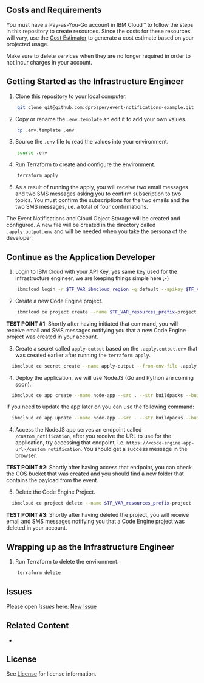 

## Costs and Requirements

You must have a Pay-as-You-Go account in IBM Cloud&trade; to follow the steps in this repository to create resources. Since the costs for these resources will vary, use the [Cost Estimator](https://cloud.ibm.com/estimator/review) to generate a cost estimate based on your projected usage.

Make sure to delete services when they are no longer required in order to not incur charges in your account.


## Getting Started as the Infrastructure Engineer

1. Clone this repository to your local computer.

```sh
    git clone git@github.com:dprosper/event-notifications-example.git
```

2. Copy or rename the `.env.template` an edit it to add your own values.
```sh
    cp .env.template .env
```

3. Source the `.env` file to read the values into your environment.
```sh
    source .env
```

4. Run Terraform to create and configure the environment.
```sh
    terraform apply
```
5. As a result of running the apply, you will receive two email messages and two SMS messages asking you to confirm subscription to two topics. You must confirm the subscriptions for the two emails and the two SMS messages, i.e. a total of four confirmations. 

The Event Notifications and Cloud Object Storage will be created and configured. A new file will be created in the directory called `.apply.output.env` and will be needed when you take the persona of the developer.

## Continue as the Application Developer

1. Login to IBM Cloud with your API Key, yes same key used for the infrastructure engineer, we are keeping things simple here ;-) 
```sh
    ibmcloud login -r $TF_VAR_ibmcloud_region -g default --apikey $TF_VAR_ibmcloud_api_key
```

2. Create a new Code Engine project.
```sh
    ibmcloud ce project create --name $TF_VAR_resources_prefix-project
```

**TEST POINT  #1**: Shortly after having initiated that command, you will receive email and SMS messages notifying you that a new Code Engine project was created in your account.

3. Create a secret called `apply-output` based on the `.apply.output.env` that was created earlier after running the `terraform apply`.
  ```sh
    ibmcloud ce secret create --name apply-output --from-env-file .apply.output.env
  ```

4. Deploy the application, we will use NodeJS (Go and Python are coming soon).
  ```sh
    ibmcloud ce app create --name node-app --src . --str buildpacks --build-context-dir /examples/app-nodejs/ --env-from-secret apply-output
  ```

If you need to update the app later on you can use the following command: 

  ```sh
    ibmcloud ce app update --name node-app --src . --str buildpacks --build-context-dir /examples/app-nodejs/ --env-from-secret apply-output
  ```
4. Access the NodeJS app serves an endpoint called `/custom_notification`, after you receive the URL to use for the application, try accessing that endpoint, i.e. `https://<code-engine-app-url>/custom_notification`. You should get a success message in the browser. 

**TEST POINT  #2**: Shortly after having access that endpoint, you can check the COS bucket that was created and you should find a new folder that contains the payload from the event. 

5. Delete the Code Engine Project. 

  ```sh
    ibmcloud ce project delete --name $TF_VAR_resources_prefix-project
  ```

**TEST POINT  #3**: Shortly after having deleted the project, you will receive email and SMS messages notifying you that a Code Engine project was deleted in your account.


## Wrapping up as the Infrastructure Engineer

1. Run Terraform to delete the environment.
```sh
    terraform delete
```

## Issues

Please open *issues* here: [New Issue](https://github.com/dprosper/event-notifications-example/issues)

## Related Content

- 

## License

See [License](LICENSE) for license information.